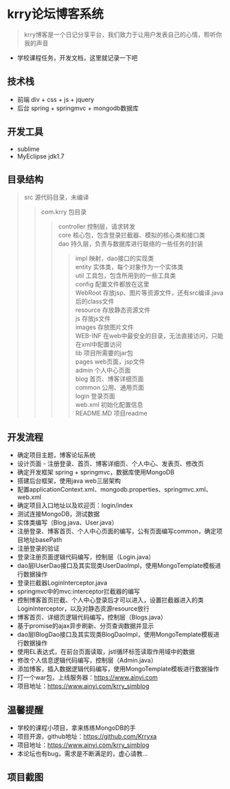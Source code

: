 
# krry论坛博客系统
> krry博客是一个日记分享平台，我们致力于让用户发表自己的心情，聆听你我的声音
- 学校课程任务，开发文档，这里就记录一下吧


## 技术栈
- 前端 div + css + js + jquery
- 后台 spring + springmvc + mongodb数据库

## 开发工具
- sublime
- MyEclipse jdk1.7

## 目录结构
>src	源代码目录，未编译
>>com.krry	包目录
>>>controller	控制层，请求转发 <br>
>>>core	核心包，包含登录拦截器、模拟的核心类和接口类<br>
>>>dao	持久层，负责与数据库进行联络的一些任务的封装<br>
>>>>impl	映射，dao接口的实现类<br>
>>>entity	实体类，每个对象作为一个实体类<br>
>>>util		工具包，包含所用到的一些工具类<br>
>>config	配置文件都放在这里<br>
>WebRoot	存放jsp、图片等资源文件，还有src编译.java后的class文件<br>
>>resource	存放静态资源文件<br>
>>>js	存放js文件<br>
>>>images	存放图片文件<br>
>>WEB-INF	在web中最安全的目录，无法直接访问，只能在xml中配置访问<br>
>>>lib	项目所需要的jar包<br>
>>>pages	web页面，jsp文件<br>
>>>>admin	个人中心页面<br>
>>>>blog	首页、博客详细页面<br>
>>>>common	公用、通用页面<br>
>>>>login	登录页面<br>
>>>web.xml	初始化配置信息<br>
>>README.MD	项目readme<br>

## 开发流程
- 确定项目主题，博客论坛系统
- 设计页面 - 注册登录、首页、博客详细页、个人中心、发表页、修改页
- 确定开发框架 spring + springmvc，数据库使用MongoDB
- 搭建后台框架，使用java web三层架构
- 配置applicationContext.xml、mongodb.properties、springmvc.xml、web.xml
- 确定项目入口地址以及欢迎页：<welcome-file>login/index</welcome-file>
- 测试连接MongoDB，测试数据
- 实体类编写（Blog.java、User.java）
- 注册登录、博客首页、个人中心页面的编写，公有页面编写common，确定项目地址basePath
- 注册登录的验证
- 登录注册页面逻辑代码编写，控制层（Login.java）
- dao层IUserDao接口及其实现类UserDaoImpl，使用MongoTemplate模板进行数据操作
- 登录拦截器LoginInterceptor.java
- springmvc中的mvc:interceptor拦截器的编写
- 控制博客首页拦截、个人中心登录后才可以进入，设置拦截器进入的类LoginInterceptor，以及对静态资源resource放行
- 博客首页、详细页逻辑代码编写，控制层（Blogs.java）
- 基于promise的ajax异步刷新、分页查询数据并显示
- dao层IBlogDao接口及其实现类BlogDaoImpl，使用MongoTemplate模板进行数据操作
- 使用EL表达式，在前台页面读取，jstl循环标签读取作用域中的数据
- 修改个人信息逻辑代码编写，控制层（Admin.java）
- 添加博客，插入数据逻辑代码编写，使用MongoTemplate模板进行数据操作
- 打一个war包，上线服务器：https://www.ainyi.com
- 项目地址：https://www.ainyi.com/krry_simblog

## 温馨提醒
- 学校的课程小项目，拿来练练MongoDB的手
- 项目开源，github地址：https://github.com/Krryxa
- 项目地址：https://www.ainyi.com/krry_simblog
- 本论坛也有bug，需求是不断满足的，虚心请教...

## 项目截图
![]()




